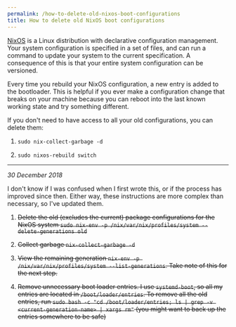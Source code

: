 ```yaml
---
permalink: /how-to-delete-old-nixos-boot-configurations
title: How to delete old NixOS boot configurations
---
```


[NixOS](https://nixos.org/) is a Linux distribution with declarative
configuration management. Your system configuration is specified in a
set of files, and can run a command to update your system to the current
specification. A consequence of this is that your entire system
configuration can be versioned.

Every time you rebuild your NixOS configuration, a new entry is added to
the bootloader. This is helpful if you ever make a configuration change
that breaks on your machine because you can reboot into the last known
working state and try something different.

If you don't need to have access to all your old configurations, you
can delete them:

1. `sudo nix-collect-garbage -d`

2. `sudo nixos-rebuild switch`

---

*30 December 2018*

I don't know if I was confused when I first wrote this, or if the process has
improved since then. Either way, these instructions are more complex
than necessary, so I've updated them.

1. ~~Delete the old (excludes the current) package configurations for the
   NixOS system `sudo nix-env -p /nix/var/nix/profiles/system
   --delete-generations old`~~
 
2. ~~Collect garbage `nix-collect-garbage -d`~~

3. ~~View the remaining generation `nix-env -p /nix/var/nix/profiles/system
   --list-generations`. Take note of this for the next step.~~

4. ~~Remove unnecessary boot loader entries. I use `systemd-boot`, so all
   my entries are located in `/boot/loader/entries`. To remove all the
   old entries, run `sudo bash -c "cd /boot/loader/entries; ls | grep
   -v <current-generation-name> | xargs rm"` (you might want to back up
   the entries somewhere to be safe)~~

